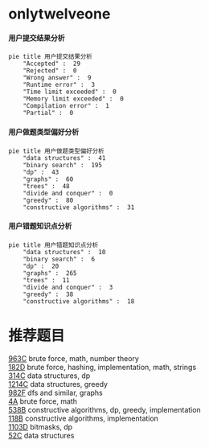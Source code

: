 # onlytwelveone

<!-- tabs:start -->



#### **用户提交结果分析**

```mermaid
pie title 用户提交结果分析
    "Accepted" :  29
    "Rejected" :  0
    "Wrong answer" :  9
    "Runtime error" :  3
    "Time limit exceeded" :  0
    "Memory limit exceeded" :  0
    "Compilation error" :  1
    "Partial" :  0
```

#### **用户做题类型偏好分析**

```mermaid
pie title 用户做题类型偏好分析
    "data structures" :  41
    "binary search" :  195
    "dp" :  43
    "graphs" :  60
    "trees" :  48
    "divide and conquer" :  0
    "greedy" :  80
    "constructive algorithms" :  31
```
#### **用户错题知识点分析**

```mermaid
pie title 用户错题知识点分析
    "data structures" :  10
    "binary search" :  6
    "dp" :  20
    "graphs" :  265
    "trees" :  11
    "divide and conquer" :  3
    "greedy" :  38
    "constructive algorithms" :  18
```



<!-- tabs:end -->
# 推荐题目
[963C](https://codeforces.com/contest/963/problem/C)		brute force,
                        math,
                        number theory		  
[182D](https://codeforces.com/contest/182/problem/D)		brute force,
                        hashing,
                        implementation,
                        math,
                        strings		  
[314C](https://codeforces.com/contest/314/problem/C)		data structures,
                        dp		  
[1214C](https://codeforces.com/contest/1214/problem/C)		data structures,
                        greedy		  
[982F](https://codeforces.com/contest/982/problem/F)		dfs and similar,
                        graphs		  
[4A](https://codeforces.com/contest/4/problem/A)		brute force,
                        math		  
[538B](https://codeforces.com/contest/538/problem/B)		constructive algorithms,
                        dp,
                        greedy,
                        implementation		  
[118B](https://codeforces.com/contest/118/problem/B)		constructive algorithms,
                        implementation		  
[1103D](https://codeforces.com/contest/1103/problem/D)		bitmasks,
                        dp		  
[52C](https://codeforces.com/contest/52/problem/C)		data structures		  
